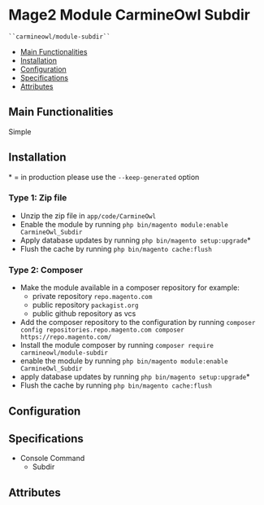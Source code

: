 # Mage2 Module CarmineOwl Subdir

    ``carmineowl/module-subdir``

 - [Main Functionalities](#markdown-header-main-functionalities)
 - [Installation](#markdown-header-installation)
 - [Configuration](#markdown-header-configuration)
 - [Specifications](#markdown-header-specifications)
 - [Attributes](#markdown-header-attributes)


## Main Functionalities
Simple

## Installation
\* = in production please use the `--keep-generated` option

### Type 1: Zip file

 - Unzip the zip file in `app/code/CarmineOwl`
 - Enable the module by running `php bin/magento module:enable CarmineOwl_Subdir`
 - Apply database updates by running `php bin/magento setup:upgrade`\*
 - Flush the cache by running `php bin/magento cache:flush`

### Type 2: Composer

 - Make the module available in a composer repository for example:
    - private repository `repo.magento.com`
    - public repository `packagist.org`
    - public github repository as vcs
 - Add the composer repository to the configuration by running `composer config repositories.repo.magento.com composer https://repo.magento.com/`
 - Install the module composer by running `composer require carmineowl/module-subdir`
 - enable the module by running `php bin/magento module:enable CarmineOwl_Subdir`
 - apply database updates by running `php bin/magento setup:upgrade`\*
 - Flush the cache by running `php bin/magento cache:flush`


## Configuration




## Specifications

 - Console Command
	- Subdir


## Attributes



